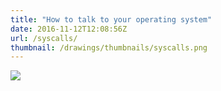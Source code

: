 ```yaml
---
title: "How to talk to your operating system"
date: 2016-11-12T12:08:56Z
url: /syscalls/
thumbnail: /drawings/thumbnails/syscalls.png
---
```

<a href='/drawings/syscalls.svg'><img src='/drawings/syscalls.png'></a>

